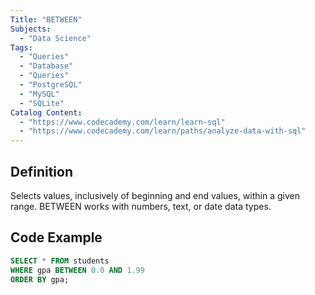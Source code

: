 ```yaml
---
Title: "BETWEEN"
Subjects:
  - "Data Science"
Tags:
  - "Queries"
  - "Database"
  - "Queries"
  - "PostgreSQL"
  - "MySQL"
  - "SQLite"
Catalog Content:
  - "https://www.codecademy.com/learn/learn-sql"
  - "https://www.codecademy.com/learn/paths/analyze-data-with-sql"
---
```


## Definition 

Selects values, inclusively of beginning and end values, within a given range. BETWEEN works with numbers, text, or date data types.

## Code Example

```sql
SELECT * FROM students
WHERE gpa BETWEEN 0.0 AND 1.99
ORDER BY gpa;
```
